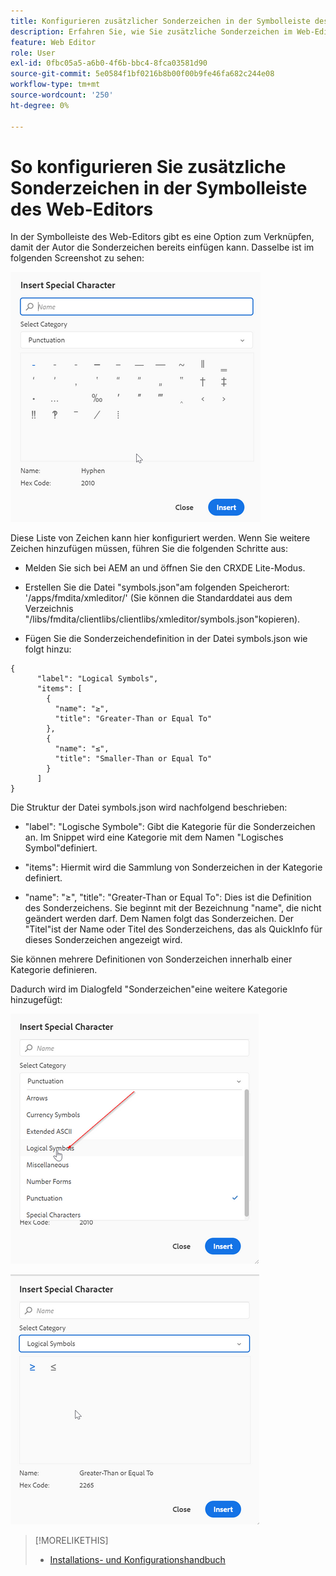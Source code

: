 ```yaml
---
title: Konfigurieren zusätzlicher Sonderzeichen in der Symbolleiste des Web-Editors
description: Erfahren Sie, wie Sie zusätzliche Sonderzeichen im Web-Editor von AEM Guides konfigurieren.
feature: Web Editor
role: User
exl-id: 0fbc05a5-a6b0-4f6b-bbc4-8fca03581d90
source-git-commit: 5e0584f1bf0216b8b00f00b9fe46fa682c244e08
workflow-type: tm+mt
source-wordcount: '250'
ht-degree: 0%

---
```


# So konfigurieren Sie zusätzliche Sonderzeichen in der Symbolleiste des Web-Editors

In der Symbolleiste des Web-Editors gibt es eine Option zum Verknüpfen, damit der Autor die Sonderzeichen bereits einfügen kann.
Dasselbe ist im folgenden Screenshot zu sehen:

![Sonderzeichen](assets/special-chars.png)


Diese Liste von Zeichen kann hier konfiguriert werden. Wenn Sie weitere Zeichen hinzufügen müssen, führen Sie die folgenden Schritte aus:

+ Melden Sie sich bei AEM an und öffnen Sie den CRXDE Lite-Modus.

+ Erstellen Sie die Datei &quot;symbols.json&quot;am folgenden Speicherort: &#39;/apps/fmdita/xmleditor/&#39; (Sie können die Standarddatei aus dem Verzeichnis &quot;/libs/fmdita/clientlibs/clientlibs/xmleditor/symbols.json&quot;kopieren).

+ Fügen Sie die Sonderzeichendefinition in der Datei symbols.json wie folgt hinzu:

```
{
      "label": "Logical Symbols",
      "items": [
        {
          "name": "≥",
          "title": "Greater-Than or Equal To"
        },
        {
          "name": "≤",
          "title": "Smaller-Than or Equal To"
        }
      ]
}
```

Die Struktur der Datei symbols.json wird nachfolgend beschrieben:

+ &quot;label&quot;: &quot;Logische Symbole&quot;: Gibt die Kategorie für die Sonderzeichen an. Im Snippet wird eine Kategorie mit dem Namen &quot;Logisches Symbol&quot;definiert.

+ &quot;items&quot;: Hiermit wird die Sammlung von Sonderzeichen in der Kategorie definiert.

+ &quot;name&quot;: &quot;≥&quot;, &quot;title&quot;: &quot;Greater-Than or Equal To&quot;: Dies ist die Definition des Sonderzeichens. Sie beginnt mit der Bezeichnung &quot;name&quot;, die nicht geändert werden darf. Dem Namen folgt das Sonderzeichen. Der &quot;Titel&quot;ist der Name oder Titel des Sonderzeichens, das als QuickInfo für dieses Sonderzeichen angezeigt wird.

Sie können mehrere Definitionen von Sonderzeichen innerhalb einer Kategorie definieren.

Dadurch wird im Dialogfeld &quot;Sonderzeichen&quot;eine weitere Kategorie hinzugefügt:

![Besondere Symbolkategorie](assets/special-char-category.png)

![Sonderzeichen einfügen](assets/insert-special-char.png)

>[!MORELIKETHIS]
>
>+ [Installations- und Konfigurationshandbuch](https://helpx.adobe.com/content/dam/help/en/xml-documentation-solution/3-6/XML-Documentation-for-Adobe-Experience-Manager_Installation-Configuration-Guide_EN.pdf)
